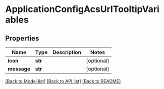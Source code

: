 # ApplicationConfigAcsUrlTooltipVariables

## Properties
Name | Type | Description | Notes
------------ | ------------- | ------------- | -------------
**icon** | **str** |  | [optional] 
**message** | **str** |  | [optional] 

[[Back to Model list]](../README.md#documentation-for-models) [[Back to API list]](../README.md#documentation-for-api-endpoints) [[Back to README]](../README.md)

